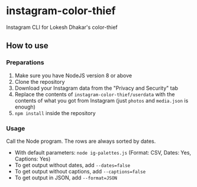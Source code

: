 # instagram-color-thief
Instagram CLI for Lokesh Dhakar's color-thief

## How to use
### Preparations
1. Make sure you have NodeJS version 8 or above
2. Clone the repository
3. Download your Instagram data from the "Privacy and Security" tab
4. Replace the contents of `instagram-color-thief/userdata` with the contents of what you got from Instagram (just `photos` and `media.json` is enough)
5. `npm install` inside the repository

### Usage
Call the Node program. The rows are always sorted by dates.
- With default parameters: `node ig-palettes.js` (Format: CSV, Dates: Yes, Captions: Yes)
- To get output without dates, add `--dates=false`
- To get output without captions, add `--captions=false`
- To get output in JSON, add `--format=JSON`
